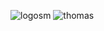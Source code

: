 ![logosm](https://github.com/user-attachments/assets/9f8b5805-2505-4a25-add4-8b72618486a1)
![thomas](https://github.com/user-attachments/assets/ab1ed601-f59e-42c6-b7a4-e9474dafd902)
